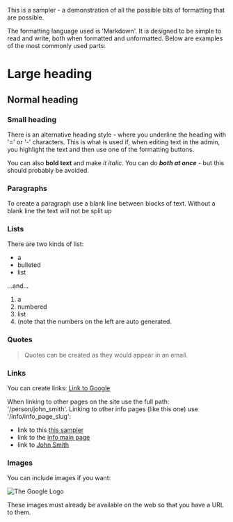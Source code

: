 This is a sampler - a demonstration of all the possible bits of formatting that are possible.

The formatting language used is 'Markdown'. It is designed to be simple to read and write, both when formatted and unformatted. Below are examples of the most commonly used parts:

# Large heading

## Normal heading

### Small heading

There is an alternative heading style - where you underline the heading with '=' or '-' characters. This is what is used if, when editing text in the admin, you highlight the text and then use one of the formatting buttons.

You can also **bold text** and make _it italic_. You can do _**both at once**_ - but this should probably be avoided.

### Paragraphs

To create a paragraph use a blank line between blocks of text.
Without a blank line the
text
will
not
be split up

### Lists

There are two kinds of list:

- a
- bulleted
- list

...and...

1. a
1. numbered
1. list
1. (note that the numbers on the left are auto generated.

### Quotes

> Quotes can be created as they would appear in an email.

### Links

You can create links: [Link to Google](http://google.com "Google")

When linking to other pages on the site use the full path: '/person/john_smith'. Linking to other info pages (like this one) use '/info/info_page_slug':

- link to this [this sampler](/info/sampler)
- link to the [info main page](/info/)
- link to [John Smith](/person/john_smith)

### Images

You can include images if you want:

![The Google Logo](http://www.google.co.uk/images/srpr/logo3w.png "Google Logo")

These images must already be available on the web so that you have a URL to them.
